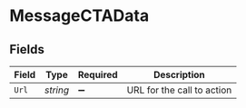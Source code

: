 # MessageCTAData


## Fields

| Field                      | Type                       | Required                   | Description                |
| -------------------------- | -------------------------- | -------------------------- | -------------------------- |
| `Url`                      | *string*                   | :heavy_minus_sign:         | URL for the call to action |